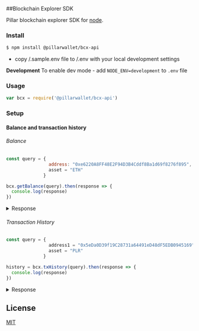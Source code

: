 ##Blockchain Explorer SDK

Pillar blockchain explorer SDK for [node](http://nodejs.org).

### Install

```bash
$ npm install @pillarwallet/bcx-api
```
- copy /.sample.env file to /.env with your local development settings

**Development**
To enable dev mode - add `NODE_ENV=development` to `.env` file
### Usage

```js
var bcx = require('@pillarwallet/bcx-api')
```

### Setup

#### Balance and transaction history

###### Balance

```js
const query = {
                address: "0xe6220A8FF48E2F94D3B4Cddf8Ba1d69f8276f895",
                asset = "ETH"
              }

bcx.getBalance(query).then(response => {
  console.log(response)
})
```
<details><summary>Response</summary><p>

```js
{
  result: "success", 
  balance: {
            address: "0xabA31e585c4a221d9e196EA46c98793e0A0490bD", 
            asset: "PLR", 
            balance: 0
          }
}
```
</p></details>

###### Transaction History
```js
const query = {
                address1 = "0x5eDa0D39f19C28731a64491eD48dF5EDB0945169",
                asset = "PLR"
              }

history = bcx.txHistory(query).then(response => {
  console.log(response)
})
```

<details><summary>Response</summary><p>

```js
{
  result: "success",
  txHistory: {
      [
        {
          "to": "0x5eDa0D39f19C28731a64491eD48dF5EDB0945169",
          "from": "0xabA31e585c4a221d9e196EA46c98793e0A0490bD",
          "asset": "PLR",
          "contractAddress": "0x583cbbb8a8443b38abcc0c956bece47340ea1367",
          "timestamp": 12345678910,
          "value": 7.89,
          "status": "pending",
          "hash": "0xfe0083d38169d3d0fa0330558ef917c6e4884e318df8abaa26cec540ee4f49c",
          "gasUsed": 30234,
          "nbConfirmations": 2
        }
      ]
    }
```
</p></details>

## License

  [MIT](LICENSE)